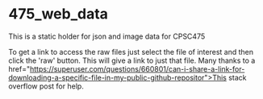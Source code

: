 # 475_web_data

This is a static holder for json and image data for CPSC475

To get a link to access the raw files just select the file of interest and then click the 'raw' button.  This will give a link to just that file.  Many
thanks to a href="https://superuser.com/questions/660801/can-i-share-a-link-for-downloading-a-specific-file-in-my-public-github-repositor">This stack overflow</a> post for help.
